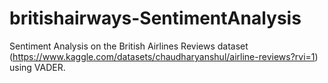 # britishairways-SentimentAnalysis
Sentiment Analysis on the British Airlines Reviews dataset (https://www.kaggle.com/datasets/chaudharyanshul/airline-reviews?rvi=1) using VADER.  
